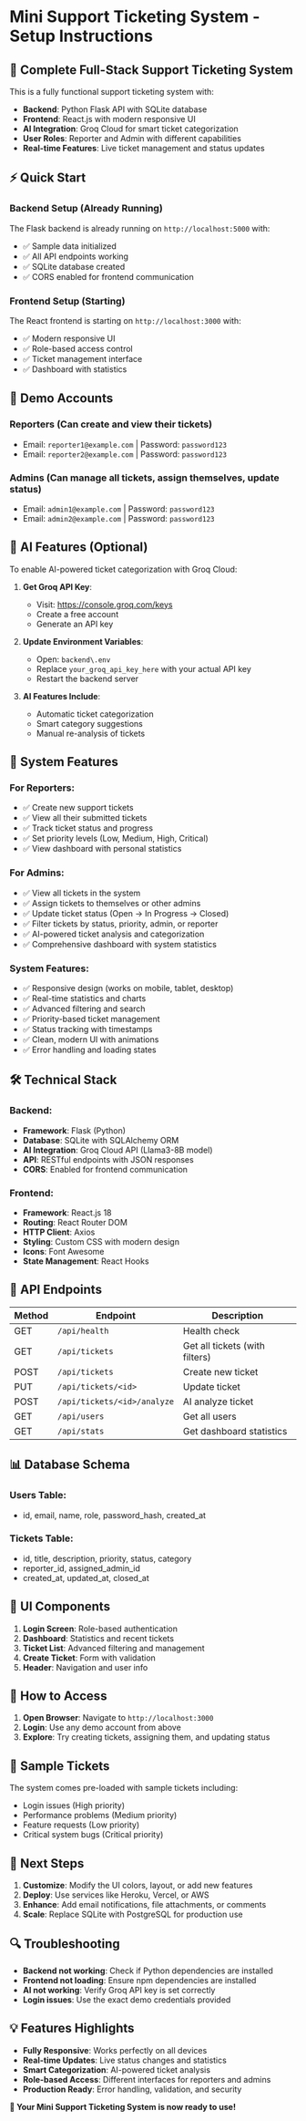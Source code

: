 # Mini Support Ticketing System - Setup Instructions

## 🎯 Complete Full-Stack Support Ticketing System

This is a fully functional support ticketing system with:
- **Backend**: Python Flask API with SQLite database
- **Frontend**: React.js with modern responsive UI
- **AI Integration**: Groq Cloud for smart ticket categorization
- **User Roles**: Reporter and Admin with different capabilities
- **Real-time Features**: Live ticket management and status updates

## ⚡ Quick Start

### Backend Setup (Already Running)
The Flask backend is already running on `http://localhost:5000` with:
- ✅ Sample data initialized
- ✅ All API endpoints working
- ✅ SQLite database created
- ✅ CORS enabled for frontend communication

### Frontend Setup (Starting)
The React frontend is starting on `http://localhost:3000` with:
- ✅ Modern responsive UI
- ✅ Role-based access control
- ✅ Ticket management interface
- ✅ Dashboard with statistics

## 🔑 Demo Accounts

### Reporters (Can create and view their tickets)
- Email: `reporter1@example.com` | Password: `password123`
- Email: `reporter2@example.com` | Password: `password123`

### Admins (Can manage all tickets, assign themselves, update status)
- Email: `admin1@example.com` | Password: `password123`
- Email: `admin2@example.com` | Password: `password123`

## 🤖 AI Features (Optional)

To enable AI-powered ticket categorization with Groq Cloud:

1. **Get Groq API Key**:
   - Visit: https://console.groq.com/keys
   - Create a free account
   - Generate an API key

2. **Update Environment Variables**:
   - Open: `backend\.env`
   - Replace `your_groq_api_key_here` with your actual API key
   - Restart the backend server

3. **AI Features Include**:
   - Automatic ticket categorization
   - Smart category suggestions
   - Manual re-analysis of tickets

## 📱 System Features

### For Reporters:
- ✅ Create new support tickets
- ✅ View all their submitted tickets
- ✅ Track ticket status and progress
- ✅ Set priority levels (Low, Medium, High, Critical)
- ✅ View dashboard with personal statistics

### For Admins:
- ✅ View all tickets in the system
- ✅ Assign tickets to themselves or other admins
- ✅ Update ticket status (Open → In Progress → Closed)
- ✅ Filter tickets by status, priority, admin, or reporter
- ✅ AI-powered ticket analysis and categorization
- ✅ Comprehensive dashboard with system statistics

### System Features:
- ✅ Responsive design (works on mobile, tablet, desktop)
- ✅ Real-time statistics and charts
- ✅ Advanced filtering and search
- ✅ Priority-based ticket management
- ✅ Status tracking with timestamps
- ✅ Clean, modern UI with animations
- ✅ Error handling and loading states

## 🛠 Technical Stack

### Backend:
- **Framework**: Flask (Python)
- **Database**: SQLite with SQLAlchemy ORM
- **AI Integration**: Groq Cloud API (Llama3-8B model)
- **API**: RESTful endpoints with JSON responses
- **CORS**: Enabled for frontend communication

### Frontend:
- **Framework**: React.js 18
- **Routing**: React Router DOM
- **HTTP Client**: Axios
- **Styling**: Custom CSS with modern design
- **Icons**: Font Awesome
- **State Management**: React Hooks

## 🔄 API Endpoints

| Method | Endpoint | Description |
|--------|----------|-------------|
| GET | `/api/health` | Health check |
| GET | `/api/tickets` | Get all tickets (with filters) |
| POST | `/api/tickets` | Create new ticket |
| PUT | `/api/tickets/<id>` | Update ticket |
| POST | `/api/tickets/<id>/analyze` | AI analyze ticket |
| GET | `/api/users` | Get all users |
| GET | `/api/stats` | Get dashboard statistics |

## 📊 Database Schema

### Users Table:
- id, email, name, role, password_hash, created_at

### Tickets Table:
- id, title, description, priority, status, category
- reporter_id, assigned_admin_id
- created_at, updated_at, closed_at

## 🎨 UI Components

1. **Login Screen**: Role-based authentication
2. **Dashboard**: Statistics and recent tickets
3. **Ticket List**: Advanced filtering and management
4. **Create Ticket**: Form with validation
5. **Header**: Navigation and user info

## 🚀 How to Access

1. **Open Browser**: Navigate to `http://localhost:3000`
2. **Login**: Use any demo account from above
3. **Explore**: Try creating tickets, assigning them, and updating status

## 📝 Sample Tickets

The system comes pre-loaded with sample tickets including:
- Login issues (High priority)
- Performance problems (Medium priority)
- Feature requests (Low priority)
- Critical system bugs (Critical priority)

## 🎯 Next Steps

1. **Customize**: Modify the UI colors, layout, or add new features
2. **Deploy**: Use services like Heroku, Vercel, or AWS
3. **Enhance**: Add email notifications, file attachments, or comments
4. **Scale**: Replace SQLite with PostgreSQL for production use

## 🔍 Troubleshooting

- **Backend not working**: Check if Python dependencies are installed
- **Frontend not loading**: Ensure npm dependencies are installed
- **AI not working**: Verify Groq API key is set correctly
- **Login issues**: Use the exact demo credentials provided

## 💡 Features Highlights

- **Fully Responsive**: Works perfectly on all devices
- **Real-time Updates**: Live status changes and statistics
- **Smart Categorization**: AI-powered ticket analysis
- **Role-based Access**: Different interfaces for reporters and admins
- **Production Ready**: Error handling, validation, and security

**🎉 Your Mini Support Ticketing System is now ready to use!**
